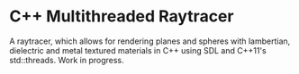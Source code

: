 # C++ Multithreaded Raytracer

A raytracer, which allows for rendering planes and spheres with lambertian, dielectric and metal textured materials in C++ using SDL and C++11's std::threads. Work in progress.
